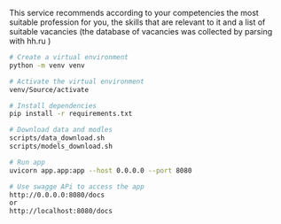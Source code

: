 This service recommends according to your competencies the most suitable profession for you, the skills that are relevant to it and a list of suitable vacancies (the database of vacancies was collected by parsing with hh.ru )
```bash
# Create a virtual environment
python -m venv venv

# Activate the virtual environment
venv/Source/activate

# Install dependencies
pip install -r requirements.txt

# Download data and modles
scripts/data_download.sh
scripts/models_download.sh

# Run app
uvicorn app.app:app --host 0.0.0.0 --port 8080

# Use swagge APi to access the app
http://0.0.0.0:8080/docs
or 
http://localhost:8080/docs
